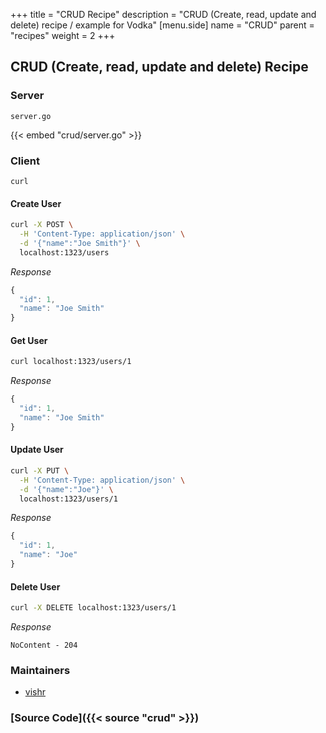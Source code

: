+++
title = "CRUD Recipe"
description = "CRUD (Create, read, update and delete) recipe / example for Vodka"
[menu.side]
  name = "CRUD"
  parent = "recipes"
  weight = 2
+++

## CRUD (Create, read, update and delete) Recipe

### Server

`server.go`

{{< embed "crud/server.go" >}}

### Client

`curl`

#### Create User

```sh
curl -X POST \
  -H 'Content-Type: application/json' \
  -d '{"name":"Joe Smith"}' \
  localhost:1323/users
```

*Response*

```js
{
  "id": 1,
  "name": "Joe Smith"
}
```

#### Get User

```sh
curl localhost:1323/users/1
```

*Response*

```js
{
  "id": 1,
  "name": "Joe Smith"
}
```

#### Update User

```sh
curl -X PUT \
  -H 'Content-Type: application/json' \
  -d '{"name":"Joe"}' \
  localhost:1323/users/1
```

*Response*

```js
{
  "id": 1,
  "name": "Joe"
}
```

#### Delete User

```sh
curl -X DELETE localhost:1323/users/1
```

*Response*

`NoContent - 204`

### Maintainers

- [vishr](https://github.com/vishr)

### [Source Code]({{< source "crud" >}})
